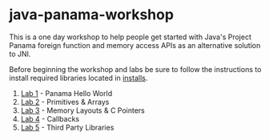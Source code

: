 # java-panama-workshop
This is a one day workshop to help people get started with Java's Project Panama foreign function and memory access APIs as an alternative solution to JNI.

Before beginning the workshop and labs be sure to follow the instructions to install required libraries located in [installs](installs/README.md).

1. [Lab 1](lab1/README.md) - Panama Hello World
2. [Lab 2](lab2/README.md) - Primitives & Arrays
3. [Lab 3](lab3/README.md) - Memory Layouts & C Pointers
4. [Lab 4](lab4/README.md) - Callbacks
5. [Lab 5](lab5/README.md) - Third Party Libraries

